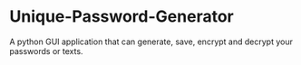 # Unique-Password-Generator
A python GUI application that can generate, save, encrypt and decrypt your passwords or texts.

